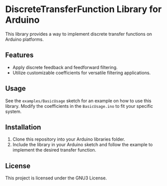 # DiscreteTransferFunction Library for Arduino

This library provides a way to implement discrete transfer functions on Arduino platforms.

## Features
- Apply discrete feedback and feedforward filtering.
- Utilize customizable coefficients for versatile filtering applications.

## Usage
See the `examples/BasicUsage` sketch for an example on how to use this library. Modify the coefficients in the `BasicUsage.ino` to fit your specific system.

## Installation
1. Clone this repository into your Arduino libraries folder.
2. Include the library in your Arduino sketch and follow the example to implement the desired transfer function.

## License
This project is licensed under the GNU3 License.
